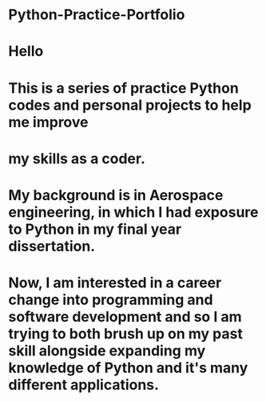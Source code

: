 # Python-Practice-Portfolio
# Hello
# This is a series of practice Python codes and personal projects to help me improve
# my skills as a coder.

# My background is in Aerospace engineering, in which I had exposure to Python in my final year dissertation. 
# Now, I am interested in a career change into programming and software development and so I am trying to both brush up on my past skill alongside expanding my knowledge of Python and it's many different applications.
